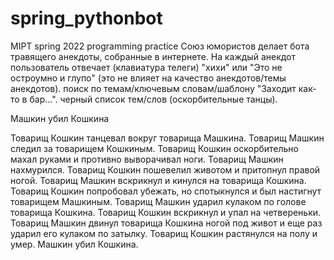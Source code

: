 # spring_pythonbot
 MIPT spring 2022 programming practice 
Союз юмористов делает бота травящего анекдоты, собранные в интернете.
На каждый анекдот пользователь отвечает (клавиатура телеги) "хихи" или "Это не остроумно и глупо" (это не влияет на качество анекдотов/темы анекдотов).
поиск по темам/ключевым словам/шаблону "Заходит как-то в бар...".
черный список тем/слов (оскорбительные танцы).



Машкин убил Кошкина

Товарищ Кошкин танцевал вокруг товарища Машкина.
Товарищ Машкин следил за товарищем Кошкиным.
Товарищ Кошкин оскорбительно махал руками и противно выворачивал ноги.
Товарищ Машкин нахмурился.
Товарищ Кошкин пошевелил животом и притопнул правой ногой.
Товарищ Машкин вскрикнул и кинулся на товарища Кошкина.
Товарищ Кошкин попробовал убежать, но спотыкнулся и был настигнут товарищем Машкиным.
Товарищ Машкин ударил кулаком по голове товарища Кошкина.
Товарищ Кошкин вскрикнул и упал на четвереньки.
Товарищ Машкин двинул товарища Кошкина ногой под живот и еще раз ударил его кулаком по затылку.
Товарищ Кошкин растянулся на полу и умер.
Машкин убил Кошкина.
